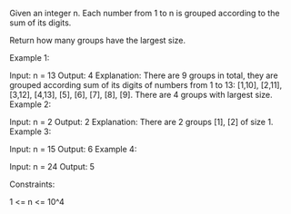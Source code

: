 Given an integer n. Each number from 1 to n is grouped according to the sum of its digits. 

Return how many groups have the largest size.

 

Example 1:

Input: n = 13
Output: 4
Explanation: There are 9 groups in total, they are grouped according sum of its digits of numbers from 1 to 13:
[1,10], [2,11], [3,12], [4,13], [5], [6], [7], [8], [9]. There are 4 groups with largest size.
Example 2:

Input: n = 2
Output: 2
Explanation: There are 2 groups [1], [2] of size 1.
Example 3:

Input: n = 15
Output: 6
Example 4:

Input: n = 24
Output: 5
 

Constraints:

1 <= n <= 10^4
